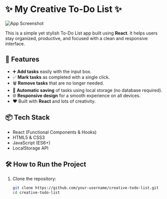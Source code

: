 # ✨ My Creative To-Do List ✨

![App Screenshot](Assests)

This is a simple yet stylish To-Do List app built using **React**. It helps users stay organized, productive, and focused with a clean and responsive interface.

## 🚀 Features

- ➕ **Add tasks** easily with the input box.
- ✅ **Mark tasks** as completed with a single click.
- 🗑️ **Remove tasks** that are no longer needed.
- 💾 **Automatic saving** of tasks using local storage (no database required).
- 🌐 **Responsive design** for a smooth experience on all devices.
- ❤️ Built with **React** and lots of creativity.

## 📦 Tech Stack

- React (Functional Components & Hooks)
- HTML5 & CSS3
- JavaScript (ES6+)
- LocalStorage API

## 🛠️ How to Run the Project

1. Clone the repository:
   ```bash
   git clone https://github.com/your-username/creative-todo-list.git
   cd creative-todo-list
